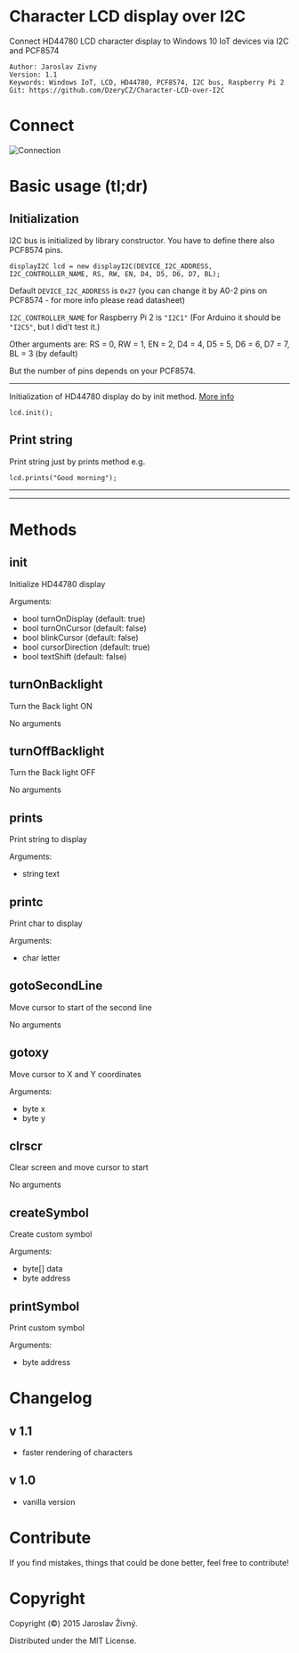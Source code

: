 Character LCD display over I2C 
=============================
Connect HD44780 LCD character display to Windows 10 IoT devices via I2C and PCF8574

    Author: Jaroslav Zivny
    Version: 1.1
    Keywords: Windows IoT, LCD, HD44780, PCF8574, I2C bus, Raspberry Pi 2
    Git: https://github.com/DzeryCZ/Character-LCD-over-I2C

Connect
==========

![Connection](https://cloud.githubusercontent.com/assets/4294781/9507211/d25680f4-4c4c-11e5-8aa1-9aada70caa25.jpg)


Basic usage (tl;dr)
===============

Initialization
--------------

I2C bus is initialized by library constructor. You have to define there also PCF8574 pins.


    displayI2C lcd = new displayI2C(DEVICE_I2C_ADDRESS, I2C_CONTROLLER_NAME, RS, RW, EN, D4, D5, D6, D7, BL);


Default `DEVICE_I2C_ADDRESS` is `0x27` (you can change it by A0-2 pins on PCF8574 - for more info please read datasheet)

`I2C_CONTROLLER_NAME` for Raspberry Pi 2 is `"I2C1"` (For Arduino it should be `"I2C5"`, but I did't test it.)

Other arguments are: RS = 0, RW = 1, EN = 2, D4 = 4, D5 = 5, D6 = 6, D7 = 7, BL = 3 (by default)

But the number of pins depends on your PCF8574.

------------------------------------------------------

Initialization of HD44780 display do by init method. [More info](#init)

    lcd.init();
    
Print string
-------------

Print string just by prints method e.g.

    lcd.prints("Good morning");
    


------------------------------------------------------

------------------------------------------------------


Methods
=========

init
----

Initialize HD44780 display

Arguments: 
* bool turnOnDisplay (default: true)
* bool turnOnCursor (default: false)
* bool blinkCursor (default: false)
* bool cursorDirection (default: true)
* bool textShift (default: false)



turnOnBacklight
---------------

Turn the Back light ON

No arguments 



turnOffBacklight
---------------

Turn the Back light OFF

No arguments 



prints
------

Print string to display

Arguments:

* string text



printc
------

Print char to display

Arguments:
* char letter



gotoSecondLine
--------------

Move cursor to start of the second line

No arguments



gotoxy
-------

Move cursor to X and Y coordinates

Arguments:
* byte x
* byte y


clrscr
------

Clear screen and move cursor to start

No arguments



createSymbol
------------

Create custom symbol

Arguments:
* byte[] data
* byte address



printSymbol
----------

Print custom symbol

Arguments:
* byte address


Changelog
==========

v 1.1
------
* faster rendering of characters

v 1.0 
------
* vanilla version


Contribute
===========

If you find mistakes, things that could be done better, feel free to contribute!
    
    
Copyright
=========

Copyright (©) 2015 Jaroslav Živný.

Distributed under the MIT License.
